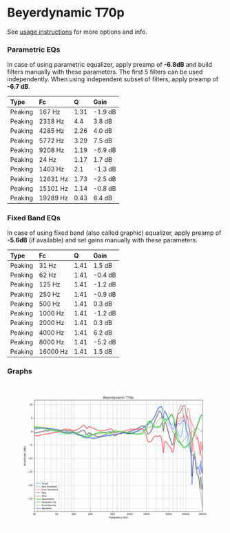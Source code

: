# Beyerdynamic T70p
See [usage instructions](https://github.com/jaakkopasanen/AutoEq#usage) for more options and info.

### Parametric EQs
In case of using parametric equalizer, apply preamp of **-6.8dB** and build filters manually
with these parameters. The first 5 filters can be used independently.
When using independent subset of filters, apply preamp of **-6.7 dB**.

| Type    | Fc       |    Q | Gain    |
|:--------|:---------|:-----|:--------|
| Peaking | 167 Hz   | 1.31 | -1.9 dB |
| Peaking | 2318 Hz  | 4.4  | 3.8 dB  |
| Peaking | 4285 Hz  | 2.26 | 4.0 dB  |
| Peaking | 5772 Hz  | 3.29 | 7.5 dB  |
| Peaking | 9208 Hz  | 1.19 | -6.9 dB |
| Peaking | 24 Hz    | 1.17 | 1.7 dB  |
| Peaking | 1403 Hz  | 2.1  | -1.3 dB |
| Peaking | 12631 Hz | 1.73 | -2.5 dB |
| Peaking | 15101 Hz | 1.14 | -0.8 dB |
| Peaking | 19289 Hz | 0.43 | 6.4 dB  |

### Fixed Band EQs
In case of using fixed band (also called graphic) equalizer, apply preamp of **-5.6dB**
(if available) and set gains manually with these parameters.

| Type    | Fc       |    Q | Gain    |
|:--------|:---------|:-----|:--------|
| Peaking | 31 Hz    | 1.41 | 1.5 dB  |
| Peaking | 62 Hz    | 1.41 | -0.4 dB |
| Peaking | 125 Hz   | 1.41 | -1.2 dB |
| Peaking | 250 Hz   | 1.41 | -0.9 dB |
| Peaking | 500 Hz   | 1.41 | 0.3 dB  |
| Peaking | 1000 Hz  | 1.41 | -1.2 dB |
| Peaking | 2000 Hz  | 1.41 | 0.3 dB  |
| Peaking | 4000 Hz  | 1.41 | 6.2 dB  |
| Peaking | 8000 Hz  | 1.41 | -5.2 dB |
| Peaking | 16000 Hz | 1.41 | 1.5 dB  |

### Graphs
![](./Beyerdynamic%20T70p.png)